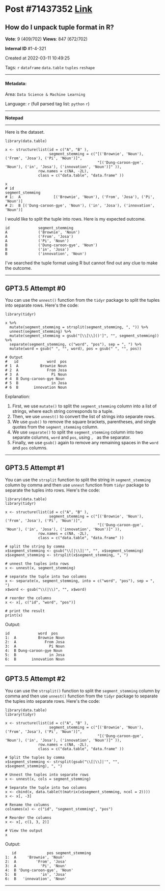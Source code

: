 
# Post \#71437352 [Link](https://stackoverflow.com/questions/71437352/)

## How do I unpack tuple format in R?

**Vote**: 9 (409/702) **Views**: 847 (672/702) 

**Internal ID** \#1-4-321

Created at 2022-03-11 10:49:25

Tags: `r` `dataframe` `data.table` `tuples` `reshape`

----------

#### Metadata:

Area: `Data Science & Machine Learning`

Language: `r` (full parsed tag list: `python` `r`)

----------

**Notepad**


----------

Here is the dataset.
```
library(data.table)

x <- structure(list(id = c("A", "B" ),
                    segment_stemming = c("[('Brownie', 'Noun'), ('From', 'Josa'), ('Pi', 'Noun')]", 
                                          "[('Dung-caroon-gye', 'Noun'), ('in', 'Josa'), ('innovation', 'Noun')]" )), 
               row.names = c(NA, -2L), 
               class = c("data.table", "data.frame" ))

x
# id                                                     segment_stemming
# 1:  A               [('Brownie', 'Noun'), ('From', 'Josa'), ('Pi', 'Noun')]
# 2:  B [('Dung-caroon-gye', 'Noun'), ('in', 'Josa'), ('innovation', 'Noun')]
```

I would like to split the tuple into rows. Here is my expected outcome.
```
id             segment_stemming
A              ('Brownie', 'Noun')
A              ('From', 'Josa')
A              ('Pi', 'Noun')
B              ('Dung-caroon-gye', 'Noun')
B              ('in', 'Josa')
B              ('innovation', 'Noun')
```

I've searched the tuple format using R but cannot find out any clue to make the outcome.


----------
        
## GPT3.5 Attempt \#0

You can use the `unnest()` function from the `tidyr` package to split the tuples into separate rows. Here's the code:

```
library(tidyr)

x %>%
  mutate(segment_stemming = strsplit(segment_stemming, ", ")) %>%
  unnest(segment_stemming) %>%
  mutate(segment_stemming = gsub("[\\[\\]()']", "", segment_stemming)) %>%
  separate(segment_stemming, c("word", "pos"), sep = ", ") %>%
  mutate(word = gsub(" ", "", word), pos = gsub(" ", "", pos))

# Output
#   id             word  pos
# 1  A          Brownie Noun
# 2  A             From Josa
# 3  A               Pi Noun
# 4  B Dung-caroon-gye Noun
# 5  B               in Josa
# 6  B       innovation Noun
```

Explanation:

1. First, we use `mutate()` to split the `segment_stemming` column into a list of strings, where each string corresponds to a tuple.
2. Then, we use `unnest()` to convert the list of strings into separate rows.
3. We use `gsub()` to remove the square brackets, parentheses, and single quotes from the `segment_stemming` column.
4. We use `separate()` to split the `segment_stemming` column into two separate columns, `word` and `pos`, using `, ` as the separator.
5. Finally, we use `gsub()` again to remove any remaining spaces in the `word` and `pos` columns.

--------

## GPT3.5 Attempt \#1

You can use the `strsplit` function to split the string in `segment_stemming` column by comma and then use `unnest` function from `tidyr` package to separate the tuples into rows. Here's the code:

```
library(data.table)
library(tidyr)

x <- structure(list(id = c("A", "B" ),
                    segment_stemming = c("[('Brownie', 'Noun'), ('From', 'Josa'), ('Pi', 'Noun')]", 
                                          "[('Dung-caroon-gye', 'Noun'), ('in', 'Josa'), ('innovation', 'Noun')]" )), 
               row.names = c(NA, -2L), 
               class = c("data.table", "data.frame" ))

# split the string by comma
x$segment_stemming <- gsub("\\[|\\]|'", "", x$segment_stemming)
x$segment_stemming <- strsplit(x$segment_stemming, ", ")

# unnest the tuples into rows
x <- unnest(x, segment_stemming)

# separate the tuple into two columns
x <- separate(x, segment_stemming, into = c("word", "pos"), sep = ", ")
x$word <- gsub("\\(|\\)", "", x$word)

# reorder the columns
x <- x[, c("id", "word", "pos")]

# print the result
print(x)
```

Output:
```
id             word  pos
1:  A          Brownie Noun
2:  A             From Josa
3:  A               Pi Noun
4:  B Dung-caroon-gye Noun
5:  B               in Josa
6:  B       innovation Noun
```

--------

## GPT3.5 Attempt \#2

You can use the `strsplit()` function to split the `segment_stemming` column by comma and then use `unnest()` function from the `tidyr` package to separate the tuples into separate rows. Here's the code:

```
library(data.table)
library(tidyr)

x <- structure(list(id = c("A", "B" ),
                    segment_stemming = c("[('Brownie', 'Noun'), ('From', 'Josa'), ('Pi', 'Noun')]", 
                                          "[('Dung-caroon-gye', 'Noun'), ('in', 'Josa'), ('innovation', 'Noun')]" )), 
               row.names = c(NA, -2L), 
               class = c("data.table", "data.frame" ))

# Split the tuples by comma
x$segment_stemming <- strsplit(gsub("\\[|\\]|'", "", x$segment_stemming), ", ")

# Unnest the tuples into separate rows
x <- unnest(x, cols = segment_stemming)

# Separate the tuple into two columns
x <- cbind(x, data.table(t(matrix(x$segment_stemming, ncol = 2))))
x <- x[, -3]

# Rename the columns
colnames(x) <- c("id", "segment_stemming", "pos")

# Reorder the columns
x <- x[, c(1, 3, 2)]

# View the output
x
```

Output:

```
   id              pos segment_stemming
1:  A     'Brownie', 'Noun'
2:  A         'From', 'Josa'
3:  A           'Pi', 'Noun'
4:  B 'Dung-caroon-gye', 'Noun'
5:  B           'in', 'Josa'
6:  B   'innovation', 'Noun'
```

--------
